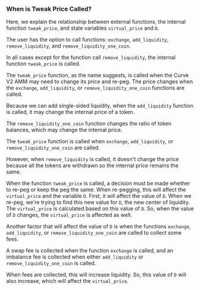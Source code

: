 ### When is Tweak Price Called?

Here, we explain the relationship between external functions, the internal function `tweak_price`, and state variables `virtual_price` and `D`.

The user has the option to call functions: `exchange`, `add_liquidity`, `remove_liquidity`, and `remove_liquidity_one_coin`.

In all cases except for the function call `remove_liquidity`, the internal function `tweak_price` is called.

The `tweak_price` function, as the name suggests, is called when the Curve V2 AMM may need to change its price and re-peg. The price changes when the `exchange`, `add_liquidity`, or `remove_liquidity_one_coin` functions are called.

Because we can add single-sided liquidity, when the `add_liquidity` function is called, it may change the internal price of a token.

The `remove_liquidity_one_coin` function changes the ratio of token balances, which may change the internal price.

The `tweak_price` function is called when `exchange`, `add_liquidity`, or `remove_liquidity_one_coin` are called.

However, when `remove_liquidity` is called, it doesn't change the price because all the tokens are withdrawn so the internal price remains the same.

When the function `tweak_price` is called, a decision must be made whether to re-peg or keep the peg the same. When re-pegging, this will affect the `virtual_price` and the variable `D`. First, it will affect the value of `D`. When we re-peg, we're trying to find this new value for `D`, the new center of liquidity. The `virtual_price` is calculated based on this value of `D`. So, when the value of `D` changes, the `virtual_price` is affected as well.

Another factor that will affect the value of `D` is when the functions `exchange`, `add_liquidity`, or `remove_liquidity_one_coin` are called to collect some fees.

A swap fee is collected when the function `exchange` is called, and an imbalance fee is collected when either `add_liquidity` or `remove_liquidity_one_coin` is called.

When fees are collected, this will increase liquidity. So, this value of `D` will also increase, which will affect the `virtual_price`.
